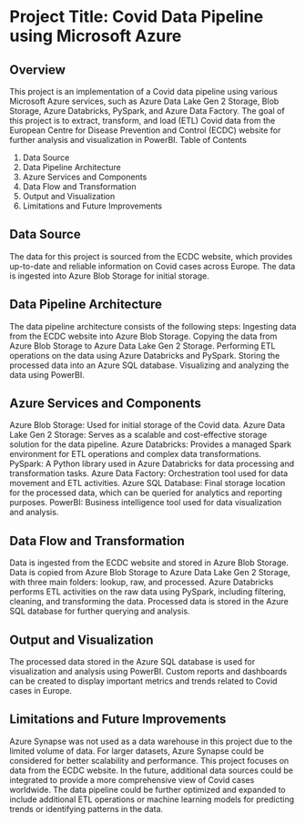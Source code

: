
#  Project Title: Covid Data Pipeline using Microsoft Azure

## Overview
This project is an implementation of a Covid data pipeline using various Microsoft Azure services, such as Azure Data Lake Gen 2 Storage, Blob Storage, Azure Databricks, PySpark, and Azure Data Factory. The goal of this project is to extract, transform, and load (ETL) Covid data from the European Centre for Disease Prevention and Control (ECDC) website for further analysis and visualization in PowerBI.
Table of Contents
1.	Data Source
2.	Data Pipeline Architecture
3.	Azure Services and Components
4.	Data Flow and Transformation
5.	Output and Visualization
6.	Limitations and Future Improvements

## Data Source
The data for this project is sourced from the ECDC website, which provides up-to-date and reliable information on Covid cases across Europe. The data is ingested into Azure Blob Storage for initial storage.

## Data Pipeline Architecture
The data pipeline architecture consists of the following steps:
Ingesting data from the ECDC website into Azure Blob Storage.
Copying the data from Azure Blob Storage to Azure Data Lake Gen 2 Storage.
Performing ETL operations on the data using Azure Databricks and PySpark.
Storing the processed data into an Azure SQL database.
Visualizing and analyzing the data using PowerBI.

## Azure Services and Components
Azure Blob Storage: Used for initial storage of the Covid data.
Azure Data Lake Gen 2 Storage: Serves as a scalable and cost-effective storage solution for the data pipeline.
Azure Databricks: Provides a managed Spark environment for ETL operations and complex data transformations.
PySpark: A Python library used in Azure Databricks for data processing and transformation tasks.
Azure Data Factory: Orchestration tool used for data movement and ETL activities.
Azure SQL Database: Final storage location for the processed data, which can be queried for analytics and reporting purposes.
PowerBI: Business intelligence tool used for data visualization and analysis.

## Data Flow and Transformation
Data is ingested from the ECDC website and stored in Azure Blob Storage.
Data is copied from Azure Blob Storage to Azure Data Lake Gen 2 Storage, with three main folders: lookup, raw, and processed.
Azure Databricks performs ETL activities on the raw data using PySpark, including filtering, cleaning, and transforming the data.
Processed data is stored in the Azure SQL database for further querying and analysis.

## Output and Visualization
The processed data stored in the Azure SQL database is used for visualization and analysis using PowerBI. Custom reports and dashboards can be created to display important metrics and trends related to Covid cases in Europe.

## Limitations and Future Improvements
Azure Synapse was not used as a data warehouse in this project due to the limited volume of data. For larger datasets, Azure Synapse could be considered for better scalability and performance.
This project focuses on data from the ECDC website. In the future, additional data sources could be integrated to provide a more comprehensive view of Covid cases worldwide.
The data pipeline could be further optimized and expanded to include additional ETL operations or machine learning models for predicting trends or identifying patterns in the data.

